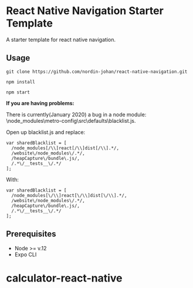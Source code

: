 # React Native Navigation Starter Template

A starter template for react native navigation.

## Usage
```git clone https://github.com/nordin-johan/react-native-navigation.git```

```npm install```

```npm start```

**If you are having problems:**

There is currently(January 2020) a bug in a node module: \node_modules\metro-config\src\defaults\blacklist.js.

Open up blacklist.js and replace:

```
var sharedBlacklist = [
  /node_modules[/\\]react[/\\]dist[/\\].*/,
  /website\/node_modules\/.*/,
  /heapCapture\/bundle\.js/,
  /.*\/__tests__\/.*/
];
```

With:

```
var sharedBlacklist = [
  /node_modules[\/\\]react[\/\\]dist[\/\\].*/,
  /website\/node_modules\/.*/,
  /heapCapture\/bundle\.js/,
  /.*\/__tests__\/.*/
];
```

## Prerequisites

* Node >= v.12
* Expo CLI
# calculator-react-native
